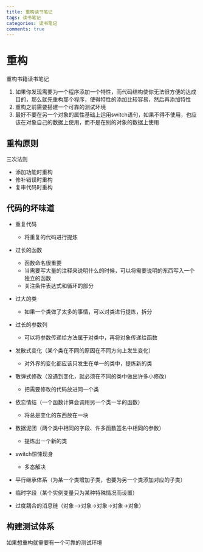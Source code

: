 ```yaml
---
title: 重构读书笔记
tags: 读书笔记
categories: 读书笔记
comments: true
---
```


# 重构

重构书籍读书笔记

<!--more-->

1. 如果你发现需要为一个程序添加一个特性，而代码结构使你无法很方便的达成目的，那么就先重构那个程序，使得特性的添加比较容易，然后再添加特性
2. 重构之前需要搭建一个可靠的测试环境
3. 最好不要在另一个对象的属性基础上运用switch语句，如果不得不使用，也应该在对象自己的数据上使用，而不是在别的对象的数据上使用

## 重构原则

三次法则

* 添加功能时重构
* 修补错误时重构
* 复审代码时重构

## 代码的坏味道

* 重复代码
  * 将重复的代码进行提炼

* 过长的函数
  * 函数命名很重要
  * 当需要写大量的注释来说明什么的时候，可以将需要说明的东西写入一个独立的函数
  * 关注条件表达式和循环的部分

* 过大的类
  * 如果一个类做了太多的事情，可以对类进行提炼，拆分

* 过长的参数列
  * 可以将参数传递给方法属于对类中，再将对象传递给函数

* 发散式变化（某个类在不同的原因在不同方向上发生变化）

  * 对外界的变化都应该只发生在单一的类中，提炼新的类

* 散弹式修改（没遇到变化，就必须在不同的类中做出许多小修改）

  * 把需要修改的代码放进同一个类

* 依恋情结（一个函数计算会调用另一个类一半的函数）

  * 将总是变化的东西放在一块

* 数据泥团（两个类中相同的字段、许多函数签名中相同的参数）

  * 提炼出一个新的类

* switch惊悚现身

  * 多态解决

* 平行继承体系（为某一个类增加子类，也要为另一个类添加对应的子类）

* 临时字段（某个实例变量只为某种特殊情况而设置）

* 过度耦合的消息链（对象—>对象->对象->对象->对象）

  

## 构建测试体系

如果想重构就需要有一个可靠的测试环境



